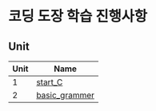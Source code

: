 # 코딩 도장 학습 진행사항

## Unit
| Unit | Name |
| :--- | ---- | 
| 1    | [start_C]() |
| 2    | [basic_grammer]() |